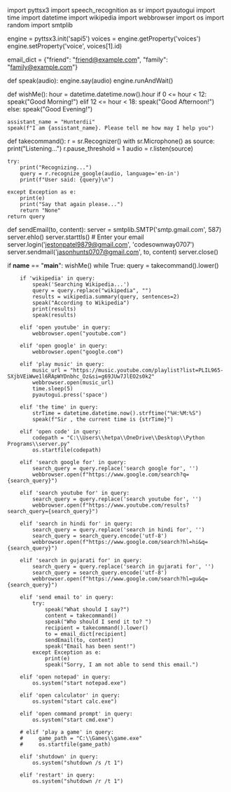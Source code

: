 import pyttsx3
import speech_recognition as sr
import pyautogui
import time
import datetime
import wikipedia
import webbrowser
import os
import random
import smtplib

engine = pyttsx3.init('sapi5')
voices = engine.getProperty('voices')
engine.setProperty('voice', voices[1].id)

email_dict = {"friend": "friend@example.com", "family": "family@example.com"}  

def speak(audio):
    engine.say(audio)
    engine.runAndWait()

def wishMe():
    hour = datetime.datetime.now().hour
    if 0 <= hour < 12:
        speak("Good Morning!")
    elif 12 <= hour < 18:
        speak("Good Afternoon!")
    else:
        speak("Good Evening!")

    assistant_name = "Hunterdii"
    speak(f"I am {assistant_name}. Please tell me how may I help you")

def takecommand():
    r = sr.Recognizer()
    with sr.Microphone() as source:
        print("Listening...")
        r.pause_threshold = 1
        audio = r.listen(source)

    try:
        print("Recognizing...")
        query = r.recognize_google(audio, language='en-in')
        print(f"User said: {query}\n")

    except Exception as e:
        print(e)
        print("Say that again please...")
        return "None"
    return query

def sendEmail(to, content):
    server = smtplib.SMTP('smtp.gmail.com', 587)
    server.ehlo()
    server.starttls()
    # Enter your email
    server.login('jestonpatel9879@gmail.com', 'codesownway0707')
    server.sendmail('jasonhunts0707@gmail.com', to, content)
    server.close()

if __name__ == "__main__":
    wishMe()
    while True:
        query = takecommand().lower()

        if 'wikipedia' in query:
            speak('Searching Wikipedia...')
            query = query.replace("wikipedia", "")
            results = wikipedia.summary(query, sentences=2)
            speak("According to Wikipedia")
            print(results)
            speak(results)

        elif 'open youtube' in query:
            webbrowser.open("youtube.com")

        elif 'open google' in query:
            webbrowser.open("google.com")

        elif 'play music' in query:
            music_url = "https://music.youtube.com/playlist?list=PLIL965-SXjbVEiWwe1l6RApWYDnbhc_Oz&si=g69JUw7JlEO2s0k2"
            webbrowser.open(music_url)
            time.sleep(5)
            pyautogui.press('space')

        elif 'the time' in query:
            strTime = datetime.datetime.now().strftime("%H:%M:%S")
            speak(f"Sir , the current time is {strTime}")

        elif 'open code' in query:
            codepath = "C:\\Users\\hetpa\\OneDrive\\Desktop\\Python Programs\\server.py"
            os.startfile(codepath)

        elif 'search google for' in query:
            search_query = query.replace('search google for', '')
            webbrowser.open(f"https://www.google.com/search?q={search_query}")

        elif 'search youtube for' in query:
            search_query = query.replace('search youtube for', '')
            webbrowser.open(f"https://www.youtube.com/results?search_query={search_query}")

        elif 'search in hindi for' in query:
            search_query = query.replace('search in hindi for', '')
            search_query = search_query.encode('utf-8')
            webbrowser.open(f"https://www.google.com/search?hl=hi&q={search_query}")

        elif 'search in gujarati for' in query:
            search_query = query.replace('search in gujarati for', '')
            search_query = search_query.encode('utf-8')
            webbrowser.open(f"https://www.google.com/search?hl=gu&q={search_query}")

        elif 'send email to' in query:
            try:
                speak("What should I say?")
                content = takecommand()
                speak("Who should I send it to? ")
                recipient = takecommand().lower()
                to = email_dict[recipient]
                sendEmail(to, content)
                speak("Email has been sent!")
            except Exception as e:
                print(e)
                speak("Sorry, I am not able to send this email.")

        elif 'open notepad' in query:
            os.system("start notepad.exe")

        elif 'open calculator' in query:
            os.system("start calc.exe")

        elif 'open command prompt' in query:
            os.system("start cmd.exe")

        # elif 'play a game' in query:
        #     game_path = "C:\\Games\\game.exe"  
        #     os.startfile(game_path)

        elif 'shutdown' in query:
            os.system("shutdown /s /t 1")

        elif 'restart' in query:
            os.system("shutdown /r /t 1")